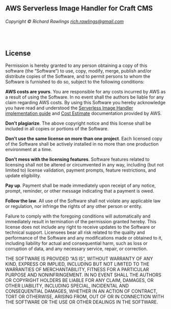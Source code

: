 ## AWS Serverless Image Handler for Craft CMS
###### Copyright © Richard Rawlings <rich.rawlings@gmail.com>

<br>

## License

Permission is hereby granted to any person obtaining a copy of this software (the “Software”) to use, copy, modify, merge, publish and/or distribute copies of the Software, and to permit persons to whom the Software is furnished to do so, subject to the following conditions:

**AWS costs are yours**. You are responsible for any costs incurred by AWS as a result of using the Software. In no event shall the authors be liable for any claim regarding AWS costs. By using this Software you hereby acknowledge you have read and understood the [Serverless Image Handler implementation guide](https://docs.aws.amazon.com/solutions/latest/serverless-image-handler/solution-overview.html) and [Cost Estimate](https://docs.aws.amazon.com/solutions/latest/serverless-image-handler/cost.html) documentation provided by AWS.

**Don’t plagiarize**. The above copyright notice and this license shall be included in all copies or portions of the Software.

**Don’t use the same license on more than one project**. Each licensed copy of the Software shall be actively installed in no more than one production environment at a time.

**Don’t mess with the licensing features**. Software features related to licensing shall not be altered or circumvented in any way, including (but not limited to) license validation, payment prompts, feature restrictions, and update eligibility.

**Pay up**. Payment shall be made immediately upon receipt of any notice, prompt, reminder, or other message indicating that a payment is owed.

**Follow the law**. All use of the Software shall not violate any applicable law or regulation, nor infringe the rights of any other person or entity.

Failure to comply with the foregoing conditions will automatically and immediately result in termination of the permission granted hereby. This license does not include any right to receive updates to the Software or technical support. Licensees bear all risk related to the quality and performance of the Software and any modifications made or obtained to it, including liability for actual and consequential harm, such as loss or corruption of data, and any necessary service, repair, or correction.

THE SOFTWARE IS PROVIDED “AS IS”, WITHOUT WARRANTY OF ANY KIND, EXPRESS OR IMPLIED, INCLUDING BUT NOT LIMITED TO THE WARRANTIES OF MERCHANTABILITY, FITNESS FOR A PARTICULAR PURPOSE AND NONINFRINGEMENT. IN NO EVENT SHALL THE AUTHORS OR COPYRIGHT HOLDERS BE LIABLE FOR ANY CLAIM, DAMAGES, OR OTHER LIABILITY, INCLUDING SPECIAL, INCIDENTAL AND CONSEQUENTIAL DAMAGES, WHETHER IN AN ACTION OF CONTRACT, TORT OR OTHERWISE, ARISING FROM, OUT OF OR IN CONNECTION WITH THE SOFTWARE OR THE USE OR OTHER DEALINGS IN THE SOFTWARE.
